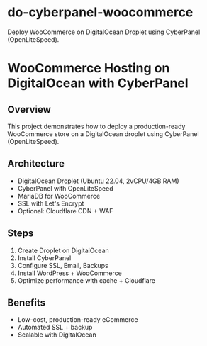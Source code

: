 # do-cyberpanel-woocommerce
Deploy WooCommerce on DigitalOcean Droplet using CyberPanel (OpenLiteSpeed).
# WooCommerce Hosting on DigitalOcean with CyberPanel

## Overview
This project demonstrates how to deploy a production-ready WooCommerce store 
on a DigitalOcean droplet using CyberPanel (OpenLiteSpeed).

## Architecture
- DigitalOcean Droplet (Ubuntu 22.04, 2vCPU/4GB RAM)
- CyberPanel with OpenLiteSpeed
- MariaDB for WooCommerce
- SSL with Let's Encrypt
- Optional: Cloudflare CDN + WAF

## Steps
1. Create Droplet on DigitalOcean
2. Install CyberPanel
3. Configure SSL, Email, Backups
4. Install WordPress + WooCommerce
5. Optimize performance with cache + Cloudflare

## Benefits
- Low-cost, production-ready eCommerce
- Automated SSL + backup
- Scalable with DigitalOcean
